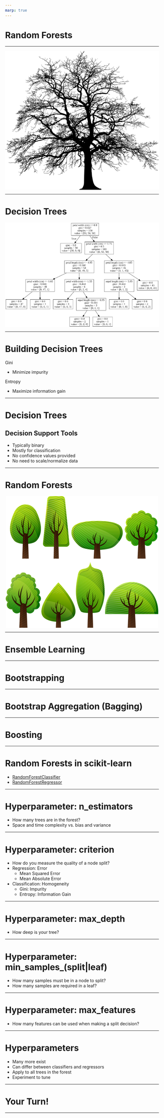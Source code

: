 ```yaml
---
marp: true
---
```


<style>
img[alt~="center"] {
  display: block;
  margin: 0 auto;
}
</style>

# Random Forests

<!--
In this unit we are going to talk about random forests. Random forests build upon a concept called decision trees. 

-->

---

![center](res/tree.png)

<!--
Let's take a moment to see how a decision tree works. The idea is to then take many trees and create a forest. 

Image Details:
* [tree.png](https://pixabay.com/vectors/tree-silhouette-winter-plant-3979965/): Pixabay License

-->

---

# Decision Trees

![center](res/decision-tree.png)

<!--

Let's start by taking a look at a decision tree. This particular example is a tree that predicts iris species from the iris dataset. In each box we have the feature we're testing, the gini impurity score (which we'll talk more about in a bit), the number of samples at that node, and an array called "value," whose entries correspond to classification into one of the three different species of iris flower. 

Recall that in the iris dataset there are four features: petal width, petal length, sepal width, and sepal length. The target variable is a categorical variable representing three different species of iris flower. The dataset contains 150 total samples, and there are 50 samples of each species. 

Decision trees have a single root node and a variable depth number of intermediate nodes, ending in many leaf nodes. A decision is made by comparing one of our features to some derived value at the node and then following a path based on the comparison. The leaf node that you arrive at is your "decision."

For example, our root node is petal width. We first ask, "Is the petal width less than .8cm?" For 50 of our samples the answer is "yes," and all those samples are of species #1. For the rest of our 100 samples, the answer is "no," and we still don't have a good sense of how to identify species #2 or #3. For the remaining samples, we ask, "Is the petal width less than 1.75cm?" We see that the answer is "yes" for a total of 54 samples, where 49 of those are of species #2, and 5 are of species #3. We also see that the answer is "no" for a total of 46 samples, where one of those samples is of species #2, and 45 of them are species #3. Continuing in this way, we get our entire decision tree. 

Now, the final tree in this form is our trained model. If we were to get a new sample of iris flower, we would use the tree to classify the sample. We'd start at the root node and follow each question until we hit a leaf node. Each of the leaf nodes contains a final classification. For example, if at the root node we answer "yes," then we would classify our new sample a species #1. 

But this just seems like a series of if/then statements. How is this machine learning? 

Well, we need to "learn" things, like which feature is most appropriate for the root node (i.e., which one is most important and should go at the top?). In general, the order in which we examine the features is important. Furthermore, we need to learn the parameters for the cutoff values at each node. For example, at the root node, the cutoff we use for testing a new sample is .8cm, and this is a learned parameter. 

There's one last thing to note. Notice we test petal width several times at different levels and with different cutoffs. There is no assumption that each feature will be tested exactly one time, and the cutoff values can change depending on where you are in the tree. In this example, we tested petal width at the root node with a cutoff of .8cm, we also tested petal width in level one with a cutoff of 1.75cm. In other words, for the samples with petal width greater than .8, we then ask, "Well it's bigger than .8cm, but is it still smaller than 1.75cm?" 

Image Details:
* [decision-tree.png](http://www.google.com): Copyright Google

-->

---

# Building Decision Trees

Gini

* Minimize impurity


Entropy

* Maximize information gain

<!--
To choose the cutoff that we split on, we typically use Gini impurity or entropy. The Gini impurity measures the chance that you'll misclassify a random element in the dataset at this decision point. The smaller the Gini score, the better. The best Gini score is 0. Let's look back at the decision tree example with the iris dataset. We see that in the first level after the root node, every data point in the training set with petal width less than .8cm was of type #1. At this leaf we have a Gini value of 0. 

Another approach is to use the entropy to maximize information gained at each node.  

-->

---

# Decision Trees

## Decision Support Tools

* Typically binary
* Mostly for classification
* No confidence values provided
* No need to scale/normalize data

<!--
Here are a few other highlights about decision trees.

Typically decision trees have two paths that can be taken at any node (binary tree).

Decision trees are most often used for classification purposes. They can be used for regression, but they
are usually less effective than other regression tools. 

Unlike other classification algorithms, decision trees don't provide a list of labels and the
numeric confidence in the applicability of each label. Instead, we receive a single final decision.

Decision trees are not sensitive to features having different ranges of values. Most machine
learning algorithms benefit from scaling and/or normalizing data, but decision trees are an
exception.

-->

---

# Random Forests

![center](res/forest.png)

<!--
Let's now move on to random forests. A decision tree is a single set of comparisons that are made to come to a single classification decision. A random forest is a collection of two or more decision trees (hence the name "forest") built with your training data. Each tree is consulted when a prediction is being made. The majority classification across all trees is the final classification decision made by the random forest.

Image Details:
* [forest.png](https://pixabay.com/vectors/deciduous-trees-forest-trees-154168/): Pixabay License

-->

---

# Ensemble Learning 

<!--
This is our first foray into "ensemble learning." Ensemble learning is a technique in which multiple learners are trained on the training data, and their results are aggregated in some way. This aggregation is typically one of majority vote (mode) for classification and of mean or median for regression.

-->

---

# Bootstrapping 

<!--
You might be asking how training multiple trees with the same dataset would be much better than simply training on a single tree. Typically you don't actually train every tree in a random forest with the same full dataset. Instead, each tree is trained with a sample of the data from the dataset. This sampling is called bootstrapping.

For each tree in the forest, a random set of data is chosen for training. The samples can overlap. This is considered sampling "with replacement."

You can also choose to train every tree with the entire dataset. In this case you get variation in trees based on their random starting points.

-->

---

# Bootstrap Aggregation (Bagging) 

<!--
A specific form of bootstrapping that you'll hear about in machine learning is "bootstrap aggregation." This term is often shortened to "bagging."

Bagging is a form of bootstrapping that creates multiple, full-sized copies of your training dataset with slightly different data.

For example, say you have a dataset with 1000 items in it, and you want a random forest with five trees in it. If you bag the data, five datasets of size 1000 will be created by randomly sampling your original dataset with replacement. Since we replace items in the original dataset, there will likely be duplicates in each generated dataset. This allows each tree to have a slightly different view of the data.

Note that after the datasets are made, trees can be built and used in parallel. 

-->

---

# Boosting 

<!--
While we are on the topic of ensemble learning techniques, let's take a moment to talk about another popular technique: boosting. Boosting is a technique that consists of training a model, determining which types of predictions it performed poorly on, and then training a subsequent model to focus on what the previous model got wrong. You can think of it as an assembly line where each worker has a specialty.

The downside of boosting is that it has to be done sequentially.

-->

---

# Random Forests in scikit-learn

* [RandomForestClassifier](https://scikit-learn.org/stable/modules/generated/sklearn.ensemble.RandomForestClassifier.html)
* [RandomForestRegressor](https://scikit-learn.org/stable/modules/generated/sklearn.ensemble.RandomForestRegressor.html)

<!--
The scikit-learn library provides a couple of random forest implementations, one for classification and one for regression. The two implementations share many hyperparameters but not all. We'll spend the next few slides highlighting some of the hyperparameters.

-->

---

# Hyperparameter: n_estimators

* How many trees are in the forest?
* Space and time complexity vs. bias and variance

<!--
One of the most useful hyperparameters is `n_estimators`. This parameter sets the number of trees that will be in the forest. As you increase the number of trees, you should expect the bias in your model will be reduced. This comes at the cost of more resources being needed for training.

If you are training in parallel, then you'll have as many copies of your dataset as you do trees. If you are training serially, then the time to train will increase linearly with the number of trees.

Can more trees ever be a bad thing? Probably not, though there will be diminishing returns as the number of trees grows too much.

How do you choose the best number? Experimentation. Play with different settings, and compare training time and model scores until you find a value that seems to be fast and "good" enough for your use case.

-->

---

# Hyperparameter: criterion

* How do you measure the quality of a node split?
* Regression: Error
  * Mean Squared Error
  * Mean Absolute Error
* Classification: Homogeneity
  * Gini: Impurity
  * Entropy: Information Gain

<!--
Another parameter that is shared, but different, across implementation is `criterion`. This is the measure that will be used to determine the quality of a split decision at a given node.

For regression, the options are mean squared error, MSE, or mean absolute error, MAE. Remember from our model quality discussions that MSE penalizes outliers much more than MAE.

For classification, we can choose to either use Gini, which is an impurity measurement, or entropy, which is a measure of information gain. 

-->

---

# Hyperparameter: max_depth

* How deep is your tree?

<!--
By default every decision tree in the random forest will split until every leaf node is as pure as it can be. This can lead to overfitting. You can prevent this by setting a max depth on the tree.

Can you think of how this parameter might be harmful?

What if the tree isn't well balanced and you end up with larger sets of data on one branch of the tree? If you put an artificial depth cap on your tree, then the overpopulated branch might not have very pure leaves.

Let's look at another hyperparameter that can help prevent overfitting without having to worry about balance.

-->

---

# Hyperparameter: min_samples_(split|leaf)

* How many samples must be in a node to split?
* How many samples are required in a leaf?

<!--
These two hyperparameters are very related.

`min_samples_split` asks how many samples are required in a node for you to be able to split it. Any value greater than one is allowed, with the default being two.

`min_samples_leaf` tells us the minimum number of samples needed to form a leaf node. The default is one, which is very specific.

You should be able to see how these are related, and how they can cancel each other out. If I say `min_samples_leaf` is two instead of one, then I've effectively set `min_samples_split` to at least four. That is because I need four samples in a parent node to make two leaf nodes each with two samples.

The nice thing about these hyperparameters is that they work well with unbalanced trees, unlike `max_depth`.

How do you pick a value for these parameters? Like most hyperparameters, the answer is trial and error. 

-->

---

# Hyperparameter: max_features

* How many features can be used when making a split decision?

<!--
By default, a decision tree in a random forest will attempt to use all features in determining the best split for a node. If you have a lot of features, this might be computationally expensive or even lead to some overfitting. You can limit the number of features used in any decision so only the most significant features are used at each node.

-->

---

# Hyperparameters

* Many more exist
* Can differ between classifiers and regressors
* Apply to all trees in the forest
* Experiment to tune

<!--
We've just talked through a small sample of hyperparameters that are available for random forests, but many more exist. Note that there are some differences in what parameters you can tweak between regressors and classifiers. Also, any parameters you set will apply to all trees in a forest. And finally, the best way to find the best parameters is to experiment with many different options and find which perform best for your data.

-->

---

# Your Turn!

<!--
Now let's have a look at the lab. 
-->

---
